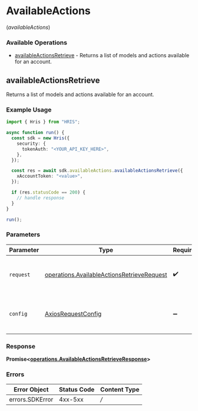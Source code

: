 # AvailableActions
(*availableActions*)

### Available Operations

* [availableActionsRetrieve](#availableactionsretrieve) - Returns a list of models and actions available for an account.

## availableActionsRetrieve

Returns a list of models and actions available for an account.

### Example Usage

```typescript
import { Hris } from "HRIS";

async function run() {
  const sdk = new Hris({
    security: {
      tokenAuth: "<YOUR_API_KEY_HERE>",
    },
  });

  const res = await sdk.availableActions.availableActionsRetrieve({
    xAccountToken: "<value>",
  });

  if (res.statusCode == 200) {
    // handle response
  }
}

run();
```

### Parameters

| Parameter                                                                                                    | Type                                                                                                         | Required                                                                                                     | Description                                                                                                  |
| ------------------------------------------------------------------------------------------------------------ | ------------------------------------------------------------------------------------------------------------ | ------------------------------------------------------------------------------------------------------------ | ------------------------------------------------------------------------------------------------------------ |
| `request`                                                                                                    | [operations.AvailableActionsRetrieveRequest](../../sdk/models/operations/availableactionsretrieverequest.md) | :heavy_check_mark:                                                                                           | The request object to use for the request.                                                                   |
| `config`                                                                                                     | [AxiosRequestConfig](https://axios-http.com/docs/req_config)                                                 | :heavy_minus_sign:                                                                                           | Available config options for making requests.                                                                |


### Response

**Promise<[operations.AvailableActionsRetrieveResponse](../../sdk/models/operations/availableactionsretrieveresponse.md)>**
### Errors

| Error Object    | Status Code     | Content Type    |
| --------------- | --------------- | --------------- |
| errors.SDKError | 4xx-5xx         | */*             |
